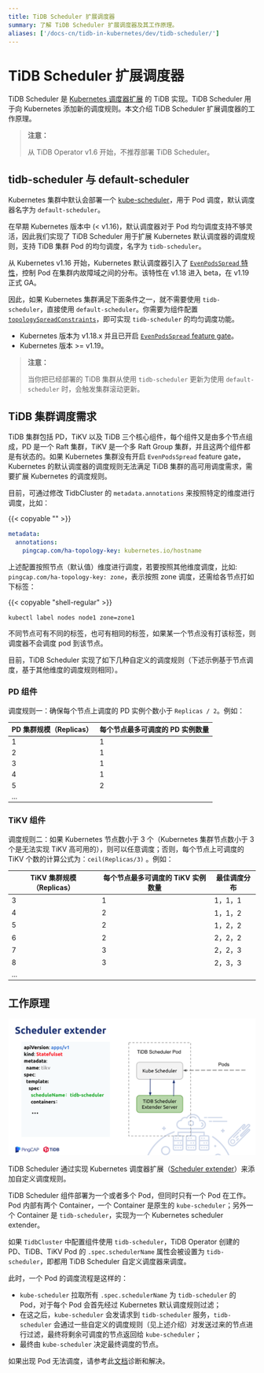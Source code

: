 ```yaml
---
title: TiDB Scheduler 扩展调度器
summary: 了解 TiDB Scheduler 扩展调度器及其工作原理。
aliases: ['/docs-cn/tidb-in-kubernetes/dev/tidb-scheduler/']
---
```


# TiDB Scheduler 扩展调度器

TiDB Scheduler 是 [Kubernetes 调度器扩展](https://github.com/kubernetes/design-proposals-archive/blob/main/scheduling/scheduler_extender.md) 的 TiDB 实现。TiDB Scheduler 用于向 Kubernetes 添加新的调度规则。本文介绍 TiDB Scheduler 扩展调度器的工作原理。

> **注意：**
>
> 从 TiDB Operator v1.6 开始，不推荐部署 TiDB Scheduler。

## tidb-scheduler 与 default-scheduler

Kubernetes 集群中默认会部署一个 [kube-scheduler](https://kubernetes.io/zh/docs/concepts/scheduling-eviction/kube-scheduler/)，用于 Pod 调度，默认调度器名字为 `default-scheduler`。

在早期 Kubernetes 版本中 (< v1.16)，默认调度器对于 Pod 均匀调度支持不够灵活，因此我们实现了 TiDB Scheduler 用于扩展 Kubernetes 默认调度器的调度规则，支持 TiDB 集群 Pod 的均匀调度，名字为 `tidb-scheduler`。

从 Kubernetes v1.16 开始，Kubernetes 默认调度器引入了 [`EvenPodsSpread` 特性](https://kubernetes.io/docs/concepts/workloads/pods/pod-topology-spread-constraints/)，控制 Pod 在集群内故障域之间的分布。该特性在 v1.18 进入 beta，在 v1.19 正式 GA。

因此，如果 Kubernetes 集群满足下面条件之一，就不需要使用 `tidb-scheduler`，直接使用 `default-scheduler`。你需要为组件配置 [`topologySpreadConstraints`](configure-a-tidb-cluster.md#通过-topologyspreadconstraints-实现-pod-均匀分布)，即可实现 `tidb-scheduler` 的均匀调度功能。

- Kubernetes 版本为 v1.18.x 并且已开启 [`EvenPodsSpread` feature gate](https://kubernetes.io/docs/reference/command-line-tools-reference/feature-gates/)。
- Kubernetes 版本 >= v1.19。

> **注意：**
>
> 当你把已经部署的 TiDB 集群从使用 `tidb-scheduler` 更新为使用 `default-scheduler` 时，会触发集群滚动更新。

## TiDB 集群调度需求

TiDB 集群包括 PD，TiKV 以及 TiDB 三个核心组件，每个组件又是由多个节点组成，PD 是一个 Raft 集群，TiKV 是一个多 Raft Group 集群，并且这两个组件都是有状态的。如果 Kubernetes 集群没有开启 `EvenPodsSpread` feature gate，Kubernetes 的默认调度器的调度规则无法满足 TiDB 集群的高可用调度需求，需要扩展 Kubernetes 的调度规则。

目前，可通过修改 TidbCluster 的 `metadata.annotations` 来按照特定的维度进行调度，比如：

{{< copyable "" >}}

```yaml
metadata:
  annotations:
    pingcap.com/ha-topology-key: kubernetes.io/hostname
```

上述配置按照节点（默认值）维度进行调度，若要按照其他维度调度，比如: `pingcap.com/ha-topology-key: zone`，表示按照 zone 调度，还需给各节点打如下标签：

{{< copyable "shell-regular" >}}

```shell
kubectl label nodes node1 zone=zone1
```

不同节点可有不同的标签，也可有相同的标签，如果某一个节点没有打该标签，则调度器不会调度 pod 到该节点。

目前，TiDB Scheduler 实现了如下几种自定义的调度规则（下述示例基于节点调度，基于其他维度的调度规则相同）。

### PD 组件

调度规则一：确保每个节点上调度的 PD 实例个数小于 `Replicas / 2`。例如：

| PD 集群规模（Replicas）  | 每个节点最多可调度的 PD 实例数量 |
| ------------- | ------------- |
| 1  | 1  |
| 2  | 1  |
| 3  | 1  |
| 4  | 1  |
| 5  | 2  |
| ...  |   |

### TiKV 组件

调度规则二：如果 Kubernetes 节点数小于 3 个（Kubernetes 集群节点数小于 3 个是无法实现 TiKV 高可用的），则可以任意调度；否则，每个节点上可调度的 TiKV 个数的计算公式为：`ceil(Replicas/3)` 。例如：

| TiKV 集群规模（Replicas）  | 每个节点最多可调度的 TiKV 实例数量 | 最佳调度分布 |
| ------------- | ------------- | ------------- |
| 3  | 1  | 1，1，1  |
| 4  | 2  | 1，1，2  |
| 5  | 2  | 1，2，2  |
| 6  | 2  | 2，2，2  |
| 7  | 3  | 2，2，3  |
| 8  | 3  | 2，3，3  |
| ...  |   |   |

## 工作原理

![TiDB Scheduler 工作原理](/media/tidb-scheduler-overview.png)

TiDB Scheduler 通过实现 Kubernetes 调度器扩展（[Scheduler extender](https://github.com/kubernetes/design-proposals-archive/blob/main/scheduling/scheduler_extender.md)）来添加自定义调度规则。

TiDB Scheduler 组件部署为一个或者多个 Pod，但同时只有一个 Pod 在工作。Pod 内部有两个 Container，一个 Container 是原生的 `kube-scheduler`；另外一个 Container 是 `tidb-scheduler`，实现为一个 Kubernetes scheduler extender。

如果 `TidbCluster` 中配置组件使用 `tidb-scheduler`，TiDB Operator 创建的 PD、TiDB、TiKV Pod 的 `.spec.schedulerName` 属性会被设置为 `tidb-scheduler`，即都用 TiDB Scheduler 自定义调度器来调度。

此时，一个 Pod 的调度流程是这样的：

- `kube-scheduler` 拉取所有 `.spec.schedulerName` 为 `tidb-scheduler` 的 Pod，对于每个 Pod 会首先经过 Kubernetes 默认调度规则过滤；
- 在这之后，`kube-scheduler` 会发请求到 `tidb-scheduler` 服务，`tidb-scheduler` 会通过一些自定义的调度规则（见上述介绍）对发送过来的节点进行过滤，最终将剩余可调度的节点返回给 `kube-scheduler`；
- 最终由 `kube-scheduler` 决定最终调度的节点。

如果出现 Pod 无法调度，请参考此[文档](deploy-failures.md#pod-处于-pending-状态)诊断和解决。

